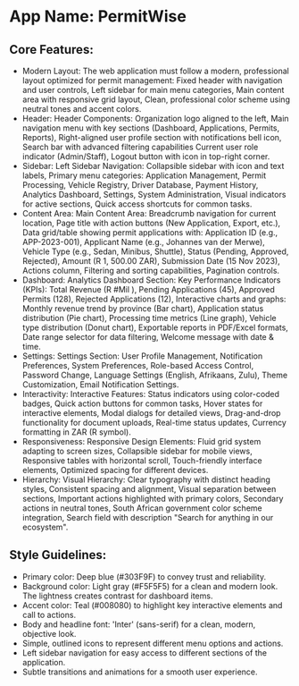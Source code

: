 # **App Name**: PermitWise

## Core Features:

- Modern Layout: The web application must follow a modern, professional layout optimized for permit management: Fixed header with navigation and user controls, Left sidebar for main menu categories, Main content area with responsive grid layout, Clean, professional color scheme using neutral tones and accent colors.
- Header: Header Components: Organization logo aligned to the left, Main navigation menu with key sections (Dashboard, Applications, Permits, Reports), Right-aligned user profile section with notifications bell icon, Search bar with advanced filtering capabilities Current user role indicator (Admin/Staff), Logout button with icon in top-right corner.
- Sidebar: Left Sidebar Navigation: Collapsible sidebar with icon and text labels, Primary menu categories: Application Management, Permit Processing, Vehicle Registry, Driver Database, Payment History, Analytics Dashboard, Settings, System Administration, Visual indicators for active sections, Quick access shortcuts for common tasks.
- Content Area: Main Content Area: Breadcrumb navigation for current location, Page title with action buttons (New Application, Export, etc.), Data grid/table showing permit applications with: Application ID (e.g., APP-2023-001), Applicant Name (e.g., Johannes van der Merwe), Vehicle Type (e.g., Sedan, Minibus, Shuttle), Status (Pending, Approved, Rejected), Amount (R 1, 500.00 ZAR), Submission Date (15 Nov 2023), Actions column, Filtering and sorting capabilities, Pagination controls.
- Dashboard: Analytics Dashboard Section: Key Performance Indicators (KPIs): Total Revenue (R #Mil ), Pending Applications (45), Approved Permits (128), Rejected Applications (12), Interactive charts and graphs: Monthly revenue trend by province (Bar chart), Application status distribution (Pie chart), Processing time metrics (Line graph), Vehicle type distribution (Donut chart), Exportable reports in PDF/Excel formats, Date range selector for data filtering, Welcome message with date & time.
- Settings: Settings Section: User Profile Management, Notification Preferences, System Preferences, Role-based Access Control, Password Change, Language Settings (English, Afrikaans, Zulu), Theme Customization, Email Notification Settings.
- Interactivity: Interactive Features: Status indicators using color-coded badges, Quick action buttons for common tasks, Hover states for interactive elements, Modal dialogs for detailed views, Drag-and-drop functionality for document uploads, Real-time status updates, Currency formatting in ZAR (R symbol).
- Responsiveness: Responsive Design Elements: Fluid grid system adapting to screen sizes, Collapsible sidebar for mobile views, Responsive tables with horizontal scroll, Touch-friendly interface elements, Optimized spacing for different devices.
- Hierarchy: Visual Hierarchy: Clear typography with distinct heading styles, Consistent spacing and alignment, Visual separation between sections, Important actions highlighted with primary colors, Secondary actions in neutral tones, South African government color scheme integration, Search field with description "Search for anything in our ecosystem".

## Style Guidelines:

- Primary color: Deep blue (#303F9F) to convey trust and reliability.
- Background color: Light gray (#F5F5F5) for a clean and modern look. The lightness creates contrast for dashboard items.
- Accent color: Teal (#008080) to highlight key interactive elements and call to actions.
- Body and headline font: 'Inter' (sans-serif) for a clean, modern, objective look.
- Simple, outlined icons to represent different menu options and actions.
- Left sidebar navigation for easy access to different sections of the application.
- Subtle transitions and animations for a smooth user experience.